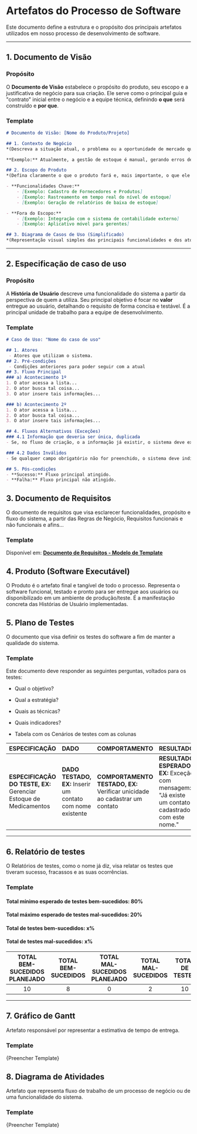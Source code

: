 # Artefatos do Processo de Software

Este documento define a estrutura e o propósito dos principais artefatos utilizados em nosso processo de desenvolvimento de software.

---

## 1. Documento de Visão

### Propósito
O **Documento de Visão** estabelece o propósito do produto, seu escopo e a justificativa de negócio para sua criação. Ele serve como o principal guia e "contrato" inicial entre o negócio e a equipe técnica, definindo **o que** será construído e **por que**.

### Template

```markdown
# Documento de Visão: [Nome do Produto/Projeto]

## 1. Contexto de Negócio
*(Descreva a situação atual, o problema ou a oportunidade de mercado que motiva a criação deste software.)*

**Exemplo:** Atualmente, a gestão de estoque é manual, gerando erros de contagem e atrasos na reposição, impactando negativamente a satisfação do cliente.

## 2. Escopo do Produto
*(Defina claramente o que o produto fará e, mais importante, o que ele **não** fará (exclusões).)*

- **Funcionalidades Chave:**
    - [Exemplo: Cadastro de Fornecedores e Produtos]
    - [Exemplo: Rastreamento em tempo real do nível de estoque]
    - [Exemplo: Geração de relatórios de baixa de estoque]

- **Fora do Escopo:**
    - [Exemplo: Integração com o sistema de contabilidade externo]
    - [Exemplo: Aplicativo móvel para gerentes]

## 3. Diagrama de Casos de Uso (Simplificado)
*(Representação visual simples das principais funcionalidades e dos atores que as utilizam.)*

```

---

## 2. Especificação de caso de uso

### Propósito
A **História de Usuário** descreve uma funcionalidade do sistema a partir da perspectiva de quem a utiliza. Seu principal objetivo é focar no **valor** entregue ao usuário, detalhando o requisito de forma concisa e testável. É a principal unidade de trabalho para a equipe de desenvolvimento.

### Template

```markdown
# Caso de Uso: "Nome do caso de uso"

## 1. Atores
 - Atores que utilizam o sistema.
## 2. Pré-condições
 - Condições anteriores para poder seguir com a atual
## 3. Fluxo Principal
### a) Acontecimento 1º
1. O ator acessa a lista...
2. O ator busca tal coisa...
3. O ator insere tais informações...

### b) Acontecimento 2º
1. O ator acessa a lista...
2. O ator busca tal coisa...
3. O ator insere tais informações...

## 4. Fluxos Alternativos (Exceções)
### 4.1 Informação que deveria ser única, duplicada
- Se, no fluxo de criação, o a informação já existir, o sistema deve exibir uma mensagem de erro informando que a informação já está cadastrada.

### 4.2 Dados Inválidos
- Se qualquer campo obrigatório não for preenchido, o sistema deve indicar quais campos precisam de atenção antes de salvar.  

## 5. Pós-condições
- **Sucesso:** Fluxo principal atingido.
- **Falha:** Fluxo principal não atingido.

```

## 3. Documento de Requisitos

O documento de requisitos que visa esclarecer funcionalidades, propósito e fluxo do sistema, a partir das Regras de Negócio, Requisitos funcionais e não funcionais e afins...

### Template


Disponível em: [**Documento de Requisitos - Modelo de Template**](https://docs.google.com/document/d/14_ZbOQq3aVavelnnB9D3wRqyQivDFaTPBvYiMCzllCE/edit?usp=sharing)

## 4. Produto (Software Executável)

O Produto é o artefato final e tangível de todo o processo. Representa o software funcional, testado e pronto para ser entregue aos usuários ou disponibilizado em um ambiente de produção/teste. É a manifestação concreta das Histórias de Usuário implementadas.


## 5. Plano de Testes

O documento que visa definir os testes do software a fim de manter a qualidade do sistema.

### Template

Este documento deve responder as seguintes perguntas, voltados para os testes:
- Qual o objetivo?
- Qual a estratégia?
- Quais as técnicas?
- Quais indicadores?

- Tabela com os Cenários de testes com as colunas

|  ESPECIFICAÇÃO | DADO | COMPORTAMENTO | RESULTADO |
| :--- | :--- | :--- | :--- |
|  **ESPECIFICAÇÃO DO TESTE, EX:** Gerenciar Estoque de Medicamentos | **DADO TESTADO, EX:** Inserir um contato com nome existente | **COMPORTAMENTO TESTADO, EX:** Verificar unicidade ao cadastrar um contato | **RESULTADO ESPERADO, EX:** Exceção com mensagem: "Já existe um contato cadastrado com este nome." |

---

## 6. Relatório de testes

O Relatórios de testes, como o nome já diz, visa relatar os testes que tiveram sucesso, fracassos e as suas ocorrências.

### Template


#### Total mínimo esperado de testes bem-sucedidos: 80%
#### Total máximo esperado de testes mal-sucedidos: 20%

#### Total de testes bem-sucedidos: x%
#### Total de testes mal-sucedidos: x%

| TOTAL BEM-SUCEDIDOS PLANEJADO | TOTAL BEM-SUCEDIDOS | TOTAL MAL-SUCEDIDOS PLANEJADO | TOTAL MAL-SUCEDIDOS | TOTAL DE TESTES |
| :---: | :---: | :---: | :---: | :---: |
| 10 | 8 | 0 | 2 | 10 |


---

## 7. Gráfico de Gantt

Artefato responsável por representar a estimativa de tempo de entrega.

### Template

{Preencher Template}

## 8. Diagrama de Atividades

Artefato que representa fluxo de trabalho de um processo de negócio ou de uma funcionalidade do sistema.

### Template

{Preencher Template}
